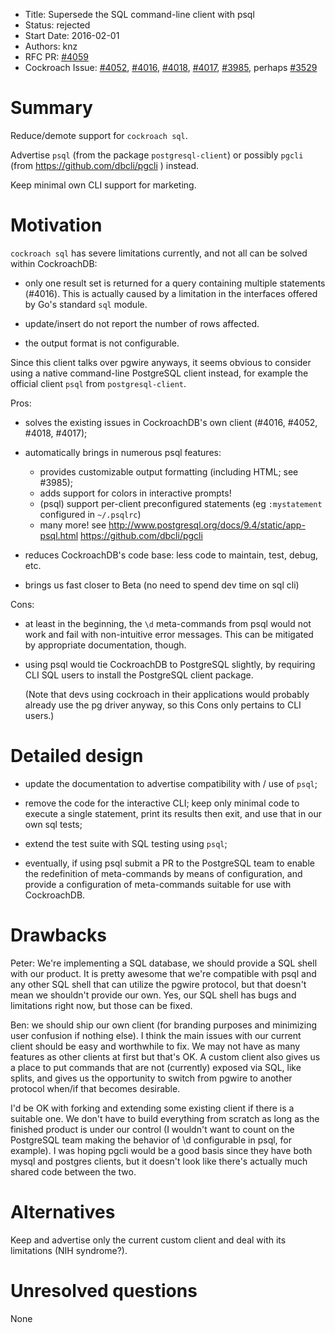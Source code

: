 - Title: Supersede the SQL command-line client with psql
- Status: rejected
- Start Date: 2016-02-01
- Authors: knz
- RFC PR: [#4059](https://github.com/cockroachdb/cockroach/pull/4059)
- Cockroach Issue: [#4052](https://github.com/cockroachdb/cockroach/issues/4052),
                   [#4016](https://github.com/cockroachdb/cockroach/issues/4016),
                   [#4018](https://github.com/cockroachdb/cockroach/issues/4018),
                   [#4017](https://github.com/cockroachdb/cockroach/issues/4017),
                   [#3985](https://github.com/cockroachdb/cockroach/issues/3985),
                   perhaps [#3529](https://github.com/cockroachdb/cockroach/issues/3529)

Summary
=======

Reduce/demote support for `cockroach sql`.

Advertise `psql` (from the package `postgresql-client`)
or possibly `pgcli` (from https://github.com/dbcli/pgcli ) instead.

Keep minimal own CLI support for marketing.

Motivation
==========

`cockroach sql` has severe limitations currently, and not all can be
solved within CockroachDB:

- only one result set is returned for a query containing multiple
  statements (#4016). This is actually caused by a limitation in the
  interfaces offered by Go's standard `sql` module.

- update/insert do not report the number of rows affected.

- the output format is not configurable.

Since this client talks over pgwire anyways, it seems obvious to consider
using a native command-line PostgreSQL client instead, for example
the official client `psql` from `postgresql-client`.

Pros:

- solves the existing issues in CockroachDB's own client (#4016, #4052, #4018, #4017);

- automatically brings in numerous psql features:
    
  - provides customizable output formatting (including HTML; see
    #3985);
  - adds support for colors in interactive prompts!
  - (psql) support per-client preconfigured statements (eg `:mystatement`
    configured in `~/.psqlrc`)
  - many more! see
    http://www.postgresql.org/docs/9.4/static/app-psql.html
    https://github.com/dbcli/pgcli
  
- reduces CockroachDB's code base: less code to maintain, test, debug,
  etc.
- brings us fast closer to Beta (no need to spend dev time on sql cli)
    
Cons:

- at least in the beginning, the `\d` meta-commands from psql would not
  work and fail with non-intuitive error messages. This can be
  mitigated by appropriate documentation, though.

- using psql would tie CockroachDB to PostgreSQL slightly, by requiring
  CLI SQL users to install the PostgreSQL client package.

  (Note that devs using cockroach in their applications would probably already
  use the pg driver anyway, so this Cons only pertains to CLI users.)

Detailed design
===============

- update the documentation to advertise compatibility with / use of
  `psql`;
  
- remove the code for the interactive CLI; keep only minimal code to
  execute a single statement, print its results then exit, and
  use that in our own sql tests;

- extend the test suite with SQL testing using `psql`;
  
- eventually, if using psql submit a PR to the PostgreSQL team to
  enable the redefinition of meta-commands by means of
  configuration, and provide a configuration of meta-commands
  suitable for use with CockroachDB.

    
Drawbacks
=========

Peter: We're implementing a SQL database, we should provide a SQL
shell with our product. It is pretty awesome that we're compatible
with psql and any other SQL shell that can utilize the pgwire
protocol, but that doesn't mean we shouldn't provide our own. Yes, our
SQL shell has bugs and limitations right now, but those can be fixed.

Ben: we should ship our own client (for branding purposes and
minimizing user confusion if nothing else). I think the main issues
with our current client should be easy and worthwhile to fix. We may
not have as many features as other clients at first but that's OK. A
custom client also gives us a place to put commands that are not
(currently) exposed via SQL, like splits, and gives us the opportunity
to switch from pgwire to another protocol when/if that becomes
desirable.

I'd be OK with forking and extending some existing client if there is
a suitable one. We don't have to build everything from scratch as long
as the finished product is under our control (I wouldn't want to count
on the PostgreSQL team making the behavior of \d configurable in psql,
for example). I was hoping pgcli would be a good basis since they have
both mysql and postgres clients, but it doesn't look like there's
actually much shared code between the two.

Alternatives
============

Keep and advertise only the current custom client and deal with its limitations (NIH syndrome?).

Unresolved questions
====================

None
